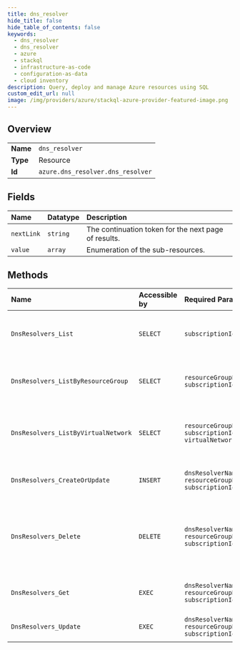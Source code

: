 ```yaml
---
title: dns_resolver
hide_title: false
hide_table_of_contents: false
keywords:
  - dns_resolver
  - dns_resolver
  - azure    
  - stackql
  - infrastructure-as-code
  - configuration-as-data
  - cloud inventory
description: Query, deploy and manage Azure resources using SQL
custom_edit_url: null
image: /img/providers/azure/stackql-azure-provider-featured-image.png
---
```

  
    

## Overview
<table><tbody>
<tr><td><b>Name</b></td><td><code>dns_resolver</code></td></tr>
<tr><td><b>Type</b></td><td>Resource</td></tr>
<tr><td><b>Id</b></td><td><code>azure.dns_resolver.dns_resolver</code></td></tr>
</tbody></table>

## Fields
| Name | Datatype | Description |
|:-----|:---------|:------------|
| `nextLink` | `string` | The continuation token for the next page of results. |
| `value` | `array` | Enumeration of the sub-resources. |
## Methods
| Name | Accessible by | Required Params | Description |
|:-----|:--------------|:----------------|:------------|
| `DnsResolvers_List` | `SELECT` | `subscriptionId` | Lists DNS resolvers in all resource groups of a subscription. |
| `DnsResolvers_ListByResourceGroup` | `SELECT` | `resourceGroupName, subscriptionId` | Lists DNS resolvers within a resource group. |
| `DnsResolvers_ListByVirtualNetwork` | `SELECT` | `resourceGroupName, subscriptionId, virtualNetworkName` | Lists DNS resolver resource IDs linked to a virtual network. |
| `DnsResolvers_CreateOrUpdate` | `INSERT` | `dnsResolverName, resourceGroupName, subscriptionId` | Creates or updates a DNS resolver. |
| `DnsResolvers_Delete` | `DELETE` | `dnsResolverName, resourceGroupName, subscriptionId` | Deletes a DNS resolver. WARNING: This operation cannot be undone. |
| `DnsResolvers_Get` | `EXEC` | `dnsResolverName, resourceGroupName, subscriptionId` | Gets properties of a DNS resolver. |
| `DnsResolvers_Update` | `EXEC` | `dnsResolverName, resourceGroupName, subscriptionId` | Updates a DNS resolver. |
